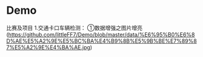 # Demo
比赛及项目
1.交通卡口车辆检测：
①数据增强之图片增亮
(https://github.com/littleFF7/Demo/blob/master/data/%E6%95%B0%E6%8D%AE%E5%A2%9E%E5%BC%BA%E4%B9%8B%E5%9B%BE%E7%89%87%E5%A2%9E%E4%BA%AE.jpg)
